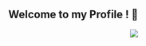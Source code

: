 ## Welcome to my Profile ! 👀

<p align="center">
    <img src = "https://i.pinimg.com/736x/16/58/12/165812424ae99e9f4d58e6e87a6b7bbf.jpg">
</p>
